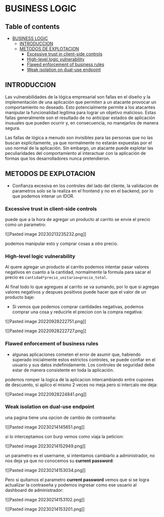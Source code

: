 # BUSINESS LOGIC

## Table of contents

- [BUSINESS LOGIC](#business-logic)
  - [INTRODUCCION](#introduccion)
  - [METODOS DE EXPLOTACION](#metodos-de-explotacion)
    - [Excessive trust in client-side controls](#excessive-trust-in-client-side-controls)
    - [High-level logic vulnerability](#high-level-logic-vulnerability)
    - [Flawed enforcement of business rules](#flawed-enforcement-of-business-rules)
    - [Weak isolation on dual-use endpoint](#weak-isolation-on-dual-use-endpoint)

## INTRODUCCION

Las vulnerabilidades de la lógica empresarial son fallas en el diseño y la implementación de una aplicación que permiten a un atacante provocar un comportamiento no deseado. Esto potencialmente permite a los atacantes manipular la funcionalidad legítima para lograr un objetivo malicioso. Estas fallas generalmente son el resultado de no anticipar estados de aplicación inusuales que pueden ocurrir y, en consecuencia, no manejarlos de manera segura.

Las fallas de lógica a menudo son invisibles para las personas que no las buscan explícitamente, ya que normalmente no estarán expuestas por el uso normal de la aplicación. Sin embargo, un atacante puede explotar las peculiaridades del comportamiento al interactuar con la aplicación de formas que los desarrolladores nunca pretendieron.

## METODOS DE EXPLOTACION

- Confianza excesiva en los controles del lado del cliente, la validacion de parametros solo se la realiza en el frontend y no en el backend, por lo que podemos intenar un IDOR.

### Excessive trust in client-side controls

puede que a la hora de agregar un producto al carrito se envie el precio como un parametro:

![[Pasted image 20230213235232.png]]

podemos manipular esto y comprar cosas a otro precio.

### High-level logic vulnerability

Al quere agregar un producto al carrito podemos intentar pasar valores negativos en cuanto a la cantidad, normalmente la formula para sacar el precio es `cantidad*precio_unitario=precio_total`.

Al final todo lo que agregues al carrito se va sumando, por lo que si agregas valores negativos y despues positivos puede hacer que el valor de un producto baje: 

- Si vemos que podemos comprar cantidades negativas, podemos comprar una cosa y reducirle el precion con la compra negativa:

![[Pasted image 20220928222751.png]]

![[Pasted image 20220928222727.png]]

### Flawed enforcement of business rules

- algunas aplicaciones cometen el error de asumir que, habiendo superado inicialmente estos estrictos controles, se puede confiar en el usuario y sus datos indefinidamente. Los controles de seguridad debe estar de manera consistente en toda la aplicación.

podemos romper la logica de la aplicacion intercambiando entre cupones de descuento, si aplico el mismo 2 veces no meja pero si intercalo me deja:

![[Pasted image 20220928224841.png]]

### Weak isolation on dual-use endpoint

una pagina tiene una opcion de cambio de contraseña:

![[Pasted image 20230214145651.png]]

si lo interceptamos con burp vemos como viaja la peticion:

![[Pasted image 20230214152949.png]]

un parametro es el username, si intentamos cambiarlo a administrador, no nos deja ya que no conocemos su **current password**:

![[Pasted image 20230214153034.png]]

Pero si quitamos el parametro **current password** vemos que si se logra actualizar la contraseña y podemos ingresar como ese usuario al dashboard de administrador:

![[Pasted image 20230214153102.png]]

![[Pasted image 20230214153201.png]]